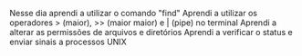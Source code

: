 Nesse dia aprendi a utilizar o comando "find"
Aprendi a utilizar os operadores > (maior), >> (maior maior) e | (pipe) no terminal
Aprendi a alterar as permissões de arquivos e diretórios
Aprendi a verificar o status e enviar sinais a processos UNIX
